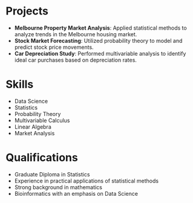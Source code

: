 # Projects
- **Melbourne Property Market Analysis**: Applied statistical methods to analyze trends in the Melbourne housing market.
- **Stock Market Forecasting**: Utilized probability theory to model and predict stock price movements.
- **Car Depreciation Study**: Performed multivariable analysis to identify ideal car purchases based on depreciation rates.

# Skills
- Data Science
- Statistics
- Probability Theory
- Multivariable Calculus
- Linear Algebra
- Market Analysis

# Qualifications
- Graduate Diploma in Statistics
- Experience in practical applications of statistical methods
- Strong background in mathematics
- Bioinformatics with an emphasis on Data Science
